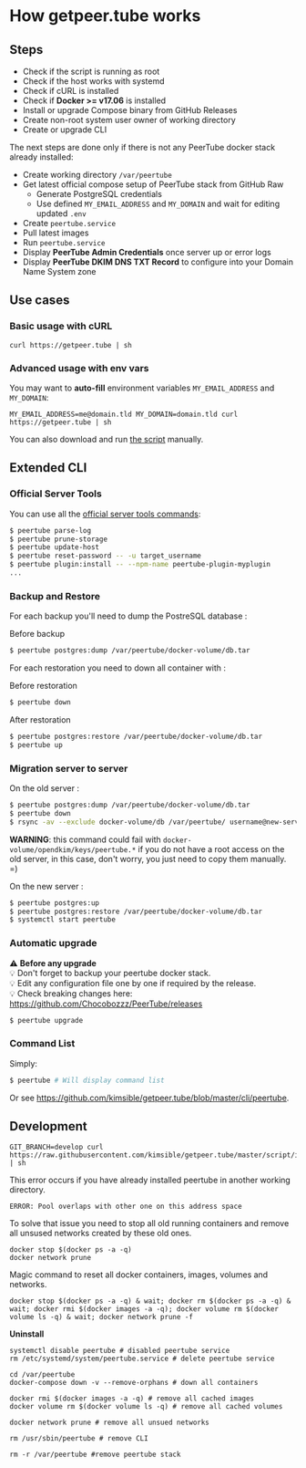 # How getpeer.tube works

## Steps

- Check if the script is running as root
- Check if the host works with systemd
- Check if cURL is installed
- Check if **Docker >= v17.06** is installed
- Install or upgrade Compose binary from GitHub Releases
- Create non-root system user owner of working directory
- Create or upgrade CLI

The next steps are done only if there is not any PeerTube docker stack already installed:

- Create working directory `/var/peertube`
- Get latest official compose setup of PeerTube stack from GitHub Raw
  - Generate PostgreSQL credentials
  - Use defined `MY_EMAIL_ADDRESS` and `MY_DOMAIN` and wait for editing updated `.env`
- Create `peertube.service`
- Pull latest images
- Run `peertube.service`
- Display **PeerTube Admin Credentials** once server up or error logs
- Display **PeerTube DKIM DNS TXT Record** to configure into your Domain Name System zone

## Use cases

### Basic usage with cURL

```shell
curl https://getpeer.tube | sh
```

### Advanced usage with env vars

You may want to **auto-fill** environment variables `MY_EMAIL_ADDRESS` and `MY_DOMAIN`:

```shell
MY_EMAIL_ADDRESS=me@domain.tld MY_DOMAIN=domain.tld curl https://getpeer.tube | sh
```

You can also download and run [the script](https://raw.github.com/kimsible/getpeer.tube/master/script/index.sh) manually.


## Extended CLI

### Official Server Tools

You can use all the [official server tools commands](https://docs.joinpeertube.org/maintain-tools?id=server-tools):

```bash
$ peertube parse-log
$ peertube prune-storage
$ peertube update-host
$ peertube reset-password -- -u target_username
$ peertube plugin:install -- --npm-name peertube-plugin-myplugin
...
```

### Backup and Restore

For each backup you'll need to dump the PostreSQL database :

Before backup
```bash
$ peertube postgres:dump /var/peertube/docker-volume/db.tar
```

For each restoration you need to down all container with :

Before restoration
```bash
$ peertube down
```

After restoration
```bash
$ peertube postgres:restore /var/peertube/docker-volume/db.tar
$ peertube up
```

### Migration server to server

On the old server :

```bash
$ peertube postgres:dump /var/peertube/docker-volume/db.tar
$ peertube down
$ rsync -av --exclude docker-volume/db /var/peertube/ username@new-server:/var/peertube/
```

**WARNING**: this command could fail with `docker-volume/opendkim/keys/peertube.*` if you do not have a root access on the old server, in this case, don't worry, you just need to copy them manually. =)

On the new server :
```bash
$ peertube postgres:up
$ peertube postgres:restore /var/peertube/docker-volume/db.tar
$ systemctl start peertube
```

### Automatic upgrade

⚠️ **Before any upgrade**<br>
💡 Don't forget to backup your peertube docker stack.<br>
💡 Edit any configuration file one by one if required by the release.<br>
💡 Check breaking changes here: https://github.com/Chocobozzz/PeerTube/releases

```bash
$ peertube upgrade
```

### Command List

Simply:
```bash
$ peertube # Will display command list
```

Or see https://github.com/kimsible/getpeer.tube/blob/master/cli/peertube.

## Development

```shell
GIT_BRANCH=develop curl https://raw.githubusercontent.com/kimsible/getpeer.tube/master/script/index.sh | sh
```

This error occurs if you have already installed peertube in another working directory.

```
ERROR: Pool overlaps with other one on this address space
```

To solve that issue you need to stop all old running containers and remove all unsused networks created by these old ones.
```shell
docker stop $(docker ps -a -q)
docker network prune
```

Magic command to reset all docker containers, images, volumes and networks.

```shell
docker stop $(docker ps -a -q) & wait; docker rm $(docker ps -a -q) & wait; docker rmi $(docker images -a -q); docker volume rm $(docker volume ls -q) & wait; docker network prune -f
```

**Uninstall**
```shell
systemctl disable peertube # disabled peertube service
rm /etc/systemd/system/peertube.service # delete peertube service

cd /var/peertube
docker-compose down -v --remove-orphans # down all containers

docker rmi $(docker images -a -q) # remove all cached images
docker volume rm $(docker volume ls -q) # remove all cached volumes

docker network prune # remove all unsued networks

rm /usr/sbin/peertube # remove CLI

rm -r /var/peertube #remove peertube stack
```
